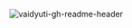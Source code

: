 ![vaidyuti-gh-readme-header](https://user-images.githubusercontent.com/25143503/193964148-d7fccb65-4b6e-48c1-a816-31bf7cb9bf2b.png)
